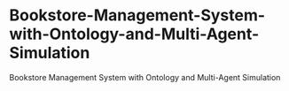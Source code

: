 # Bookstore-Management-System-with-Ontology-and-Multi-Agent-Simulation
Bookstore Management System with Ontology and Multi-Agent Simulation
